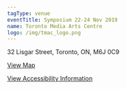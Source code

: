 ```yaml
---
tagType: venue
eventTitle: Symposium 22-24 Nov 2019
name: Toronto Media Arts Centre
logo: /img/tmac_logo.png
---
```

32 Lisgar Street, Toronto, ON, M6J 0C9

[View Map](https://www.google.com/maps/place/Toronto+Media+Arts+Centre/@43.6420485,-79.4932639,12z/data=!4m18!1m12!4m11!1m3!2m2!1d-79.4220245!2d43.6478868!1m6!1m2!1s0x882b350048a4cd8f:0x1ca084cfc4618789!2storonto+media+arts+centre!2m2!1d-79.4232241!2d43.6420699!3m4!1s0x882b350048a4cd8f:0x1ca084cfc4618789!8m2!3d43.6420699!4d-79.4232241)

[View Accessibility Information](https://policies.tomediaarts.org/procedure-manual/policies/accessibility)
